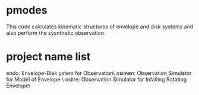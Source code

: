 # pmodes

This code calculates kinematic structures of envelope and disk systems
and also perform the sysnthetic observation.

# project name list
endo: Envelope-Disk ystem for Observation\\
osimen: Observation Simulator for Model of Envelope \\
osiire: Observation Simulator for Infalling Rotating Envelope\\
